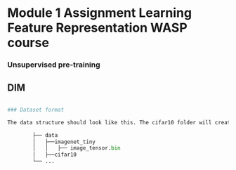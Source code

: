 # Module 1 Assignment Learning Feature Representation WASP course 

### Unsupervised pre-training
## DIM

```python pre_train_DIM.py

### Dataset format

The data structure should look like this. The cifar10 folder will create itself upon running any of the training scripts. We need to create the imagenet_tiny structure ourselves based the .bin file we were given.

        ├── data
        │   ├──imagenet_tiny
        │   │   ├── image_tensor.bin        
        │   ├──cifar10
        └── ...
